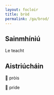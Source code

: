```yaml
---
layout: focloir
title: bròd
permalink: /ga/brod/
---
```


## Sainmhíniú

Le teacht

## Aistriúcháin

&#x1f3f4;&#xe0067;&#xe0062;&#xe0073;&#xe0063;&#xe0074;&#xe007f; pròis

&#x1f3f4;&#xe0067;&#xe0062;&#xe0065;&#xe006e;&#xe0067;&#xe007f; pride